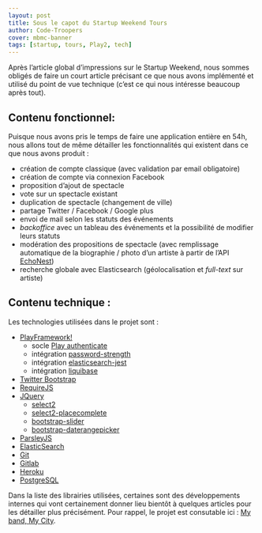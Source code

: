 ```yaml
---
layout: post
title: Sous le capot du Startup Weekend Tours
author: Code-Troopers
cover: mbmc-banner
tags: [startup, tours, Play2, tech]
---
```


Après l’article global d’impressions sur le Startup Weekend, nous sommes obligés de faire un court article précisant ce que nous avons implémenté et utilisé du point de vue technique (c’est ce qui nous intéresse beaucoup après tout).

## Contenu fonctionnel:

Puisque nous avons pris le temps de faire une application entière en 54h, nous allons tout de même détailler les fonctionnalités qui existent dans ce que nous avons produit :
* création de compte classique (avec validation par email obligatoire)
* création de compte via connexion Facebook
* proposition d’ajout de spectacle
* vote sur un spectacle existant
* duplication de spectacle (changement de ville)
* partage Twitter / Facebook / Google plus
* envoi de mail selon les statuts des événements
* _backoffice_ avec un tableau des événements et la possibilité de modifier leurs statuts
* modération des propositions de spectacle (avec remplissage automatique de la biographie / photo d’un artiste à partir de l’API [EchoNest](http://developer.echonest.com/))
* recherche globale avec Elasticsearch (géolocalisation et _full-text_ sur artiste)

## Contenu technique :

Les technologies utilisées dans le projet sont :
* [PlayFramework!](http://playframework.org)
  * socle [Play authenticate](https://github.com/joscha/play-authenticate)
  * intégration [password-strength](http://code-troopers.com/2014/03/05/passwordStrength.html)
  * intégration [elasticsearch-jest](https://github.com/CedricGatay/play2-elasticsearch-jest)
  * intégration [liquibase](https://github.com/CedricGatay/play-liquibase)
* [Twitter Bootstrap](http://getbootstrap.com/)
* [RequireJS](http://requirejs.org/)
* [JQuery](http://jquery.com)
  * [select2](http://ivaynberg.github.io/select2/)
  * [select2-placecomplete](https://github.com/stchangg/placecomplete)
  * [bootstrap-slider](https://github.com/seiyria/bootstrap-slider)
  * [bootstrap-daterangepicker](https://github.com/dangrossman/bootstrap-daterangepicker)
* [ParsleyJS](http://parsleyjs.org)
* [ElasticSearch](http://elasticsearch.org)
* [Git](http://git-scm.com/)
* [Gitlab](http://gitlab.com)
* [Heroku](http://heroku.com)
* [PostgreSQL](http://www.postgresql.org/)

Dans la liste des librairies utilisées, certaines sont des développements internes qui vont certainement donner lieu bientôt à quelques articles pour les détailler plus précisément.
Pour rappel, le projet est consutable ici : [My band, My City](http://mybandmycity.code-troopers.com).

